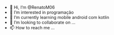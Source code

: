 - 👋 Hi, I’m @RenatoM06
- 👀 I’m interested in programação
- 🌱 I’m currently learning mobile android com kotlin
- 💞️ I’m looking to collaborate on ...
- 📫 How to reach me ...

<!---
RenatoM06/RenatoM06 is a ✨ special ✨ repository because its `README.md` (this file) appears on your GitHub profile.
You can click the Preview link to take a look at your changes.
--->
